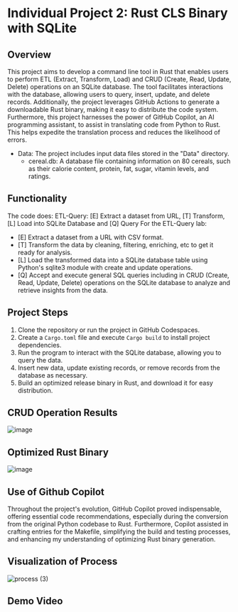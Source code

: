 # Individual Project 2: Rust CLS Binary with SQLite

## Overview
This project aims to develop a command line tool in Rust that enables users to perform ETL (Extract, Transform, Load) and CRUD (Create, Read, Update, Delete) operations on an SQLite database. The tool facilitates interactions with the database, allowing users to query, insert, update, and delete records. Additionally, the project leverages GitHub Actions to generate a downloadable Rust binary, making it easy to distribute the code system. Furthermore, this project harnesses the power of GitHub Copilot, an AI programming assistant, to assist in translating code from Python to Rust. This helps expedite the translation process and reduces the likelihood of errors.

- Data: The project includes input data files stored in the "Data" directory.
  - cereal.db: A database file containing information on 80 cereals, such as their calorie content, protein, fat, sugar, vitamin levels, and ratings.

## Functionality
The code does: ETL-Query: [E] Extract a dataset from URL, [T] Transform, [L] Load into SQLite Database and [Q] Query For the ETL-Query lab:
- [E] Extract a dataset from a URL with CSV format.
- [T] Transform the data by cleaning, filtering, enriching, etc to get it ready for analysis.
- [L] Load the transformed data into a SQLite database table using Python's sqlite3 module with create and update operations.
- [Q] Accept and execute general SQL queries including in CRUD (Create, Read, Update, Delete) operations on the SQLite database to analyze and retrieve insights from the data.

## Project Steps
1. Clone the repository or run the project in GitHub Codespaces.
2. Create a `Cargo.toml` file and execute `Cargo build` to install project dependencies.
3. Run the program to interact with the SQLite database, allowing you to query the data.
4. Insert new data, update existing records, or remove records from the database as necessary.
5. Build an optimized release binary in Rust, and download it for easy distribution.

## CRUD Operation Results
![image](https://github.com/nogibjj/IDS706_Individual2_PJT/assets/141780408/6bf6cdc9-541d-4c87-9649-29949adebae8)

## Optimized Rust Binary
![image](https://github.com/nogibjj/IDS706_Individual2_PJT/assets/141780408/a18ce787-2d4b-452f-ac7a-8452287ce9f5)

## Use of Github Copilot
Throughout the project's evolution, GitHub Copilot proved indispensable, offering essential code recommendations, especially during the conversion from the original Python codebase to Rust. Furthermore, Copilot assisted in crafting entries for the Makefile, simplifying the build and testing processes, and enhancing my understanding of optimizing Rust binary generation.

## Visualization of Process
![process (3)](https://github.com/nogibjj/Fall2023_IDS706_MiniProject5_JiayiZhou/assets/143651921/f0480b87-bc09-49f4-9d9a-4f483343284c)

## Demo Video
